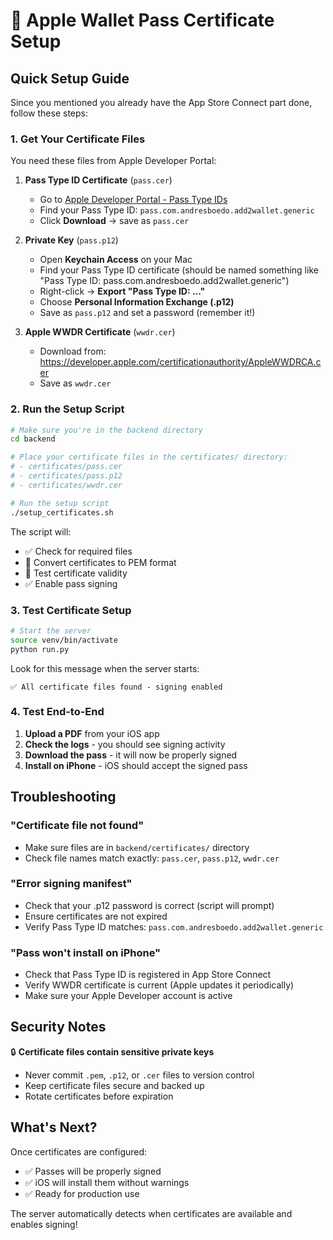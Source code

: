 # 🔐 Apple Wallet Pass Certificate Setup

## Quick Setup Guide

Since you mentioned you already have the App Store Connect part done, follow these steps:

### 1. Get Your Certificate Files

You need these files from Apple Developer Portal:

1. **Pass Type ID Certificate** (`pass.cer`)
   - Go to [Apple Developer Portal - Pass Type IDs](https://developer.apple.com/account/resources/identifiers/list/passTypeId)
   - Find your Pass Type ID: `pass.com.andresboedo.add2wallet.generic`
   - Click **Download** → save as `pass.cer`

2. **Private Key** (`pass.p12`)
   - Open **Keychain Access** on your Mac
   - Find your Pass Type ID certificate (should be named something like "Pass Type ID: pass.com.andresboedo.add2wallet.generic")
   - Right-click → **Export "Pass Type ID: ..."**
   - Choose **Personal Information Exchange (.p12)**
   - Save as `pass.p12` and set a password (remember it!)

3. **Apple WWDR Certificate** (`wwdr.cer`)
   - Download from: https://developer.apple.com/certificationauthority/AppleWWDRCA.cer
   - Save as `wwdr.cer`

### 2. Run the Setup Script

```bash
# Make sure you're in the backend directory
cd backend

# Place your certificate files in the certificates/ directory:
# - certificates/pass.cer
# - certificates/pass.p12  
# - certificates/wwdr.cer

# Run the setup script
./setup_certificates.sh
```

The script will:
- ✅ Check for required files
- 🔄 Convert certificates to PEM format
- 🧪 Test certificate validity
- ✅ Enable pass signing

### 3. Test Certificate Setup

```bash
# Start the server
source venv/bin/activate
python run.py
```

Look for this message when the server starts:
```
✅ All certificate files found - signing enabled
```

### 4. Test End-to-End

1. **Upload a PDF** from your iOS app
2. **Check the logs** - you should see signing activity
3. **Download the pass** - it will now be properly signed
4. **Install on iPhone** - iOS should accept the signed pass

## Troubleshooting

### "Certificate file not found"
- Make sure files are in `backend/certificates/` directory
- Check file names match exactly: `pass.cer`, `pass.p12`, `wwdr.cer`

### "Error signing manifest"
- Check that your .p12 password is correct (script will prompt)
- Ensure certificates are not expired
- Verify Pass Type ID matches: `pass.com.andresboedo.add2wallet.generic`

### "Pass won't install on iPhone"
- Check that Pass Type ID is registered in App Store Connect
- Verify WWDR certificate is current (Apple updates it periodically)
- Make sure your Apple Developer account is active

## Security Notes

🔒 **Certificate files contain sensitive private keys**
- Never commit `.pem`, `.p12`, or `.cer` files to version control
- Keep certificate files secure and backed up
- Rotate certificates before expiration

## What's Next?

Once certificates are configured:
- ✅ Passes will be properly signed
- ✅ iOS will install them without warnings  
- ✅ Ready for production use

The server automatically detects when certificates are available and enables signing!